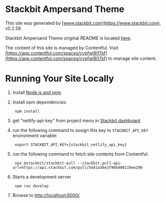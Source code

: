 # Stackbit Ampersand Theme

This site was generated by [www.stackbit.com](https://www.stackbit.com), v0.2.58.

Stackbit Ampersand Theme original README is located [here](./README.theme.md).

The content of this site is managed by Contentful. Visit [https://app.contentful.com/spaces/cypfwl8l17sf](https://app.contentful.com/spaces/cypfwl8l17sf) to manage site content.

# Running Your Site Locally

1. Install [Node.js and npm](https://nodejs.org/en/)

1. Install npm dependencies:

        npm install

1. get "netlify-api-key" from project menu in [Stackbit dashboard](https://app.stackbit.com/dashboard)

1. run the following command to assign this key to `STACKBIT_API_KEY` environment variable:

        export STACKBIT_API_KEY={stackbit_netlify_api_key}

1. run the following command to fetch site contents from Contentful:

        npx @stackbit/stackbit-pull --stackbit-pull-api-url=https://api.stackbit.com/pull/5d41a36e3f96b900119ee290

1. Starts a development server

        npm run develop

1. Browse to [http://localhost:8000/](http://localhost:8000/)
